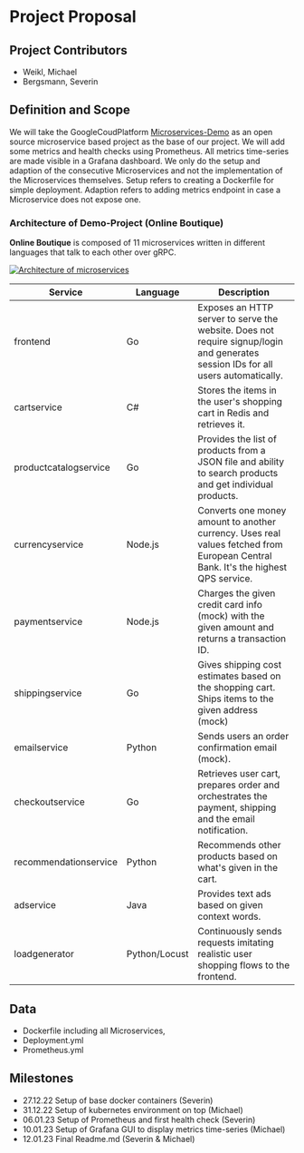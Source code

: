 # Project Proposal

## Project Contributors
- Weikl, Michael
- Bergsmann, Severin

## Definition and Scope

We will take the GoogleCoudPlatform [Microservices-Demo](https://github.com/GoogleCloudPlatform/microservices-demo) as an open source 
microservice based project as the base of our project. 
We will add some metrics and health
checks using Prometheus. All metrics time-series
are made visible in a Grafana dashboard. We only do 
the setup and adaption of the consecutive Microservices
and not the implementation of the Microservices themselves.
Setup refers to creating a Dockerfile for simple deployment.
Adaption refers to adding metrics endpoint in case a Microservice
does not expose one.

### Architecture of Demo-Project (Online Boutique)
**Online Boutique** is composed of 11 microservices written in different
languages that talk to each other over gRPC.

[![Architecture of
microservices](./docs/architecture-diagram.png)](./docs/architecture-diagram.png)

| Service                                              | Language      | Description                                                                                                                       |
| ---------------------------------------------------- | ------------- | --------------------------------------------------------------------------------------------------------------------------------- |
| frontend                           | Go            | Exposes an HTTP server to serve the website. Does not require signup/login and generates session IDs for all users automatically. |
| cartservice                    | C#            | Stores the items in the user's shopping cart in Redis and retrieves it.                                                           |
| productcatalogservice | Go            | Provides the list of products from a JSON file and ability to search products and get individual products.                        |
| currencyservice          | Node.js       | Converts one money amount to another currency. Uses real values fetched from European Central Bank. It's the highest QPS service. |
| paymentservice              | Node.js       | Charges the given credit card info (mock) with the given amount and returns a transaction ID.                                     |
| shippingservice             | Go            | Gives shipping cost estimates based on the shopping cart. Ships items to the given address (mock)                                 |
| emailservice                   | Python        | Sends users an order confirmation email (mock).                                                                                   |
| checkoutservice           | Go            | Retrieves user cart, prepares order and orchestrates the payment, shipping and the email notification.                            |
| recommendationservice | Python        | Recommends other products based on what's given in the cart.                                                                      |
| adservice                   | Java          | Provides text ads based on given context words.                                                                                   |
| loadgenerator                | Python/Locust | Continuously sends requests imitating realistic user shopping flows to the frontend.                                              |

## Data
- Dockerfile including all Microservices,
- Deployment.yml
- Prometheus.yml

## Milestones
- 27.12.22 Setup of base docker containers (Severin)
- 31.12.22 Setup of kubernetes environment on top (Michael)
- 06.01.23 Setup of Prometheus and first health check (Severin)
- 10.01.23 Setup of Grafana GUI to display metrics time-series (Michael)
- 12.01.23 Final Readme.md (Severin & Michael)
